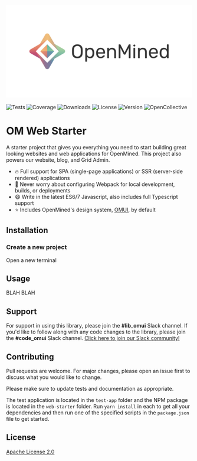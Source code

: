 ![foobar-logo](https://github.com/OpenMined/design-assets/blob/master/logos/OM/horizontal-primary-trans.png)

![Tests](https://img.shields.io/github/workflow/status/OpenMined/om-web-starter/Tests)
![Coverage](https://img.shields.io/codecov/c/github/OpenMined/om-web-starter)
![Downloads](https://img.shields.io/npm/dw/@openmined/web-starter)
![License](https://img.shields.io/github/license/OpenMined/om-web-starter)
![Version](https://img.shields.io/npm/v/@openmined/web-starter)
![OpenCollective](https://img.shields.io/opencollective/all/openmined)

# OM Web Starter

A starter project that gives you everything you need to start building great looking websites and web applications for OpenMined. This project also powers our website, blog, and Grid Admin.

- :fire: Full support for SPA (single-page applications) or SSR (server-side rendered) applications
- :rocket: Never worry about configuring Webpack for local development, builds, or deployments
- :smile: Write in the latest ES6/7 Javascript, also includes full Typescript support
- :star: Includes OpenMined's design system, [OMUI](https://github.com/openmined/omui), by default

## Installation

### Create a new project

Open a new terminal

## Usage

BLAH BLAH

## Support

For support in using this library, please join the **#lib_omui** Slack channel. If you'd like to follow along with any code changes to the library, please join the **#code_omui** Slack channel. [Click here to join our Slack community!](https://slack.openmined.org)

## Contributing

Pull requests are welcome. For major changes, please open an issue first to discuss what you would like to change.

Please make sure to update tests and documentation as appropriate.

The test application is located in the `test-app` folder and the NPM package is located in the `web-starter` folder. Run `yarn install` in each to get all your dependencies and then run one of the specified scripts in the `package.json` file to get started.

## License

[Apache License 2.0](https://choosealicense.com/licenses/apache-2.0/)

